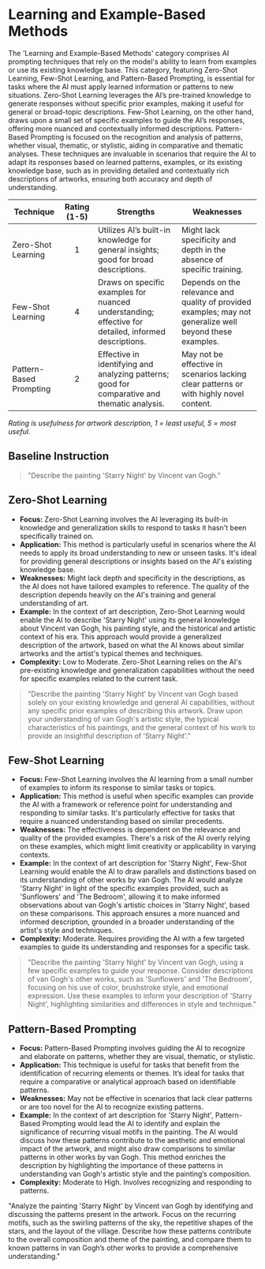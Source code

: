 # Learning and Example-Based Methods
The 'Learning and Example-Based Methods' category comprises AI prompting techniques that rely on the model's ability to learn from examples or use its existing knowledge base. This category, featuring Zero-Shot Learning, Few-Shot Learning, and Pattern-Based Prompting, is essential for tasks where the AI must apply learned information or patterns to new situations. Zero-Shot Learning leverages the AI’s pre-trained knowledge to generate responses without specific prior examples, making it useful for general or broad-topic descriptions. Few-Shot Learning, on the other hand, draws upon a small set of specific examples to guide the AI’s responses, offering more nuanced and contextually informed descriptions. Pattern-Based Prompting is focused on the recognition and analysis of patterns, whether visual, thematic, or stylistic, aiding in comparative and thematic analyses. These techniques are invaluable in scenarios that require the AI to adapt its responses based on learned patterns, examples, or its existing knowledge base, such as in providing detailed and contextually rich descriptions of artworks, ensuring both accuracy and depth of understanding.

| Technique                         | Rating (1-5) | Strengths | Weaknesses |
|-----------------------------------|:------------:|-----------|------------|
| Zero-Shot Learning    | 1            | Utilizes AI’s built-in knowledge for general insights; good for broad descriptions. | Might lack specificity and depth in the absence of specific training. |
| Few-Shot Learning     | 4            | Draws on specific examples for nuanced understanding; effective for detailed, informed descriptions. | Depends on the relevance and quality of provided examples; may not generalize well beyond these examples. |
| Pattern-Based Prompting | 2          | Effective in identifying and analyzing patterns; good for comparative and thematic analysis. | May not be effective in scenarios lacking clear patterns or with highly novel content. |

_Rating is usefulness for artwork description, 1 = least useful, 5 = most useful._

## Baseline Instruction
> "Describe the painting 'Starry Night' by Vincent van Gogh."

## Zero-Shot Learning

- **Focus:** Zero-Shot Learning involves the AI leveraging its built-in knowledge and generalization skills to respond to tasks it hasn't been specifically trained on.
- **Application:** This method is particularly useful in scenarios where the AI needs to apply its broad understanding to new or unseen tasks. It's ideal for providing general descriptions or insights based on the AI's existing knowledge base.
- **Weaknesses:** Might lack depth and specificity in the descriptions, as the AI does not have tailored examples to reference. The quality of the description depends heavily on the AI's training and general understanding of art.
- **Example:** In the context of art description, Zero-Shot Learning would enable the AI to describe 'Starry Night' using its general knowledge about Vincent van Gogh, his painting style, and the historical and artistic context of his era. This approach would provide a generalized description of the artwork, based on what the AI knows about similar artworks and the artist's typical themes and techniques.
- **Complexity:** Low to Moderate. Zero-Shot Learning relies on the AI's pre-existing knowledge and generalization capabilities without the need for specific examples related to the current task.

> "Describe the painting 'Starry Night' by Vincent van Gogh based solely on your existing knowledge and general AI capabilities, without any specific prior examples of describing this artwork. Draw upon your understanding of van Gogh's artistic style, the typical characteristics of his paintings, and the general context of his work to provide an insightful description of 'Starry Night'."

## Few-Shot Learning

- **Focus:** Few-Shot Learning involves the AI learning from a small number of examples to inform its response to similar tasks or topics.
- **Application:** This method is useful when specific examples can provide the AI with a framework or reference point for understanding and responding to similar tasks. It's particularly effective for tasks that require a nuanced understanding based on similar precedents.
- **Weaknesses:** The effectiveness is dependent on the relevance and quality of the provided examples. There's a risk of the AI overly relying on these examples, which might limit creativity or applicability in varying contexts.
- **Example:** In the context of art description for 'Starry Night', Few-Shot Learning would enable the AI to draw parallels and distinctions based on its understanding of other works by van Gogh. The AI would analyze 'Starry Night' in light of the specific examples provided, such as 'Sunflowers' and 'The Bedroom', allowing it to make informed observations about van Gogh's artistic choices in 'Starry Night', based on these comparisons. This approach ensures a more nuanced and informed description, grounded in a broader understanding of the artist's style and techniques.
- **Complexity:** Moderate. Requires providing the AI with a few targeted examples to guide its understanding and responses for a specific task.

> "Describe the painting 'Starry Night' by Vincent van Gogh, using a few specific examples to guide your response. Consider descriptions of van Gogh's other works, such as 'Sunflowers' and 'The Bedroom', focusing on his use of color, brushstroke style, and emotional expression. Use these examples to inform your description of 'Starry Night', highlighting similarities and differences in style and technique."


## Pattern-Based Prompting

- **Focus:** Pattern-Based Prompting involves guiding the AI to recognize and elaborate on patterns, whether they are visual, thematic, or stylistic.
- **Application:** This technique is useful for tasks that benefit from the identification of recurring elements or themes. It’s ideal for tasks that require a comparative or analytical approach based on identifiable patterns.
- **Weaknesses:** May not be effective in scenarios that lack clear patterns or are too novel for the AI to recognize existing patterns.
- **Example:** In the context of art description for 'Starry Night', Pattern-Based Prompting would lead the AI to identify and explain the significance of recurring visual motifs in the painting. The AI would discuss how these patterns contribute to the aesthetic and emotional impact of the artwork, and might also draw comparisons to similar patterns in other works by van Gogh. This method enriches the description by highlighting the importance of these patterns in understanding van Gogh's artistic style and the painting’s composition.
- **Complexity:** Moderate to High. Involves recognizing and responding to patterns.

"Analyze the painting 'Starry Night' by Vincent van Gogh by identifying and discussing the patterns present in the artwork. Focus on the recurring motifs, such as the swirling patterns of the sky, the repetitive shapes of the stars, and the layout of the village. Describe how these patterns contribute to the overall composition and theme of the painting, and compare them to known patterns in van Gogh’s other works to provide a comprehensive understanding."
